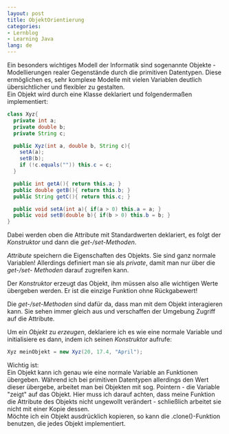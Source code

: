```yaml
---
layout: post
title: ObjektOrientierung
categories:
- Lernblog
- Learning Java
lang: de
---
```

Ein besonders wichtiges Modell der Informatik sind sogenannte Objekte - Modellierungen realer Gegenstände durch die primitiven Datentypen. Diese ermöglichen es, sehr komplexe Modelle mit vielen Variablen deutlich übersichtlicher und flexibler zu gestalten.  
Ein Objekt wird durch eine Klasse deklariert und folgendermaßen implementiert:

```java
class Xyz{
  private int a;
  private double b;
  private String c;

  public Xyz(int a, double b, String c){
    setA(a);
    setB(b);
    if (!c.equals("")) this.c = c;
  }

  public int getA(){ return this.a; }
  public double getB(){ return this.b; }
  public String getC(){ return this.c; }

  public void setA(int a){ if(a > 0) this.a = a; }
  public void setB(double b){ if(b > 0) this.b = b; }
}
```

Dabei werden oben die Attribute mit Standardwerten deklariert, es folgt der _Konstruktor_ und dann die _get-/set-Methoden_.

_Attribute_ speichern die Eigenschaften des Objekts. Sie sind ganz normale Variablen! Allerdings definiert man sie als _private_, damit man nur über die _get-/set- Methoden_ darauf zugreifen kann.

Der _Konstruktor_ erzeugt das Objekt, ihm müssen also alle wichtigen Werte übergeben werden. Er ist die einzige Funktion ohne Rückgabewert!

Die _get-/set-Methoden_ sind dafür da, dass man mit dem Objekt interagieren kann. Sie sehen immer gleich aus und verschaffen der Umgebung Zugriff auf die Attribute.

Um ein _Objekt_ zu _erzeugen_, deklariere ich es wie eine normale Variable und initialisiere es dann, indem ich seinen _Konstruktor_ aufrufe:

```java
Xyz meinObjekt = new Xyz(20, 17.4, "April");
```

Wichtig ist:  
Ein Objekt kann ich genau wie eine normale Variable an Funktionen übergeben. Während ich bei primitiven Datentypen allerdings den Wert dieser übergebe, arbeitet man bei Objekten mit sog. Pointern - die Variable "zeigt" auf das Objekt. Hier muss ich darauf achten, dass meine Funktion die Attribute des Objekts nicht ungewollt verändert - schließlich arbeitet sie nicht mit einer Kopie dessen.  
Möchte ich ein Objekt ausdrücklich kopieren, so kann die .clone()-Funktion benutzen, die jedes Objekt implementiert.
